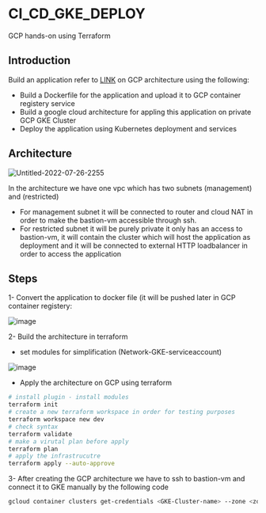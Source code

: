 # CI_CD_GKE_DEPLOY
GCP hands-on using Terraform

## Introduction
Build an application refer to [LINK](https://github.com/atefhares/DevOps-Challenge-Demo-Code) on GCP architecture using the following:

* Build a Dockerfile for the application and upload it to GCP container registery service
* Build a google cloud architecture for appling this application on private GCP GKE Cluster
* Deploy the application using Kubernetes deployment and services

## Architecture
![Untitled-2022-07-26-2255](https://user-images.githubusercontent.com/30655799/181225755-0e36d4d3-3c1f-46b7-9097-4c13aac53f80.png)

In the architecture we have one vpc which has two subnets (management) and (restricted)

* For management subnet it will be connected to router and cloud NAT in order to make the bastion-vm accessible through ssh.
* For restricted subnet it will be purely private it only has an access to bastion-vm, it will contain the cluster which will host the application as deployment and it will be connected to external HTTP loadbalancer in order to access the application

## Steps
1- Convert the application to docker file (it will be pushed later in GCP container registery:

![image](https://user-images.githubusercontent.com/30655799/181230534-7281f82c-6d1f-46f9-8e56-f4a172f2bfe8.png)

2- Build the architecture in terraform 
* set modules for simplification (Network-GKE-serviceaccount)

![image](https://user-images.githubusercontent.com/30655799/181231026-eb751958-a26a-4d22-bbad-39b4f4cdcad6.png)

* Apply the architecture on GCP using terraform
```bash
# install plugin - install modules
terraform init
# create a new terraform workspace in order for testing purposes
terraform workspace new dev
# check syntax
terraform validate
# make a virutal plan before apply
terraform plan
# apply the infrastrucutre
terraform apply --auto-approve
```
3- After creating the GCP architecture we have to ssh to bastion-vm and connect it to GKE manually by the following code

```bash
gcloud container clusters get-credentials <GKE-Cluster-name> --zone <zone> --project <project-id>
```


